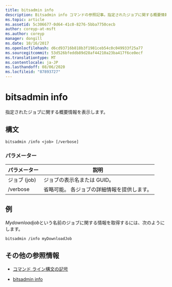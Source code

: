 ```yaml
---
title: bitsadmin info
description: Bitsadmin info コマンドの参照記事。指定されたジョブに関する概要情報が表示されます。
ms.topic: article
ms.assetid: 5c306677-0d64-41c0-8276-5bba7750cecb
author: coreyp-at-msft
ms.author: coreyp
manager: dongill
ms.date: 10/16/2017
ms.openlocfilehash: d6cd93716b818b3f1981ceb54c0c049933f25a77
ms.sourcegitcommit: 53d526bfeddb89d28af44210a23ba417f6ce0ecf
ms.translationtype: MT
ms.contentlocale: ja-JP
ms.lasthandoff: 08/06/2020
ms.locfileid: "87893727"
---
```

# <a name="bitsadmin-info"></a>bitsadmin info

指定されたジョブに関する概要情報を表示します。

## <a name="syntax"></a>構文

```
bitsadmin /info <job> [/verbose]
```

### <a name="parameters"></a>パラメーター

| パラメーター | 説明 |
| -------------- | -------------- |
| ジョブ (job) | ジョブの表示名または GUID。 |
| /verbose | 省略可能。 各ジョブの詳細情報を提供します。 |

## <a name="examples"></a>例

*Mydownloadjob*という名前のジョブに関する情報を取得するには、次のようにします。

```
bitsadmin /info myDownloadJob
```

## <a name="additional-references"></a>その他の参照情報

- [コマンド ライン構文の記号](command-line-syntax-key.md)

- [bitsadmin info](bitsadmin-info.md)
